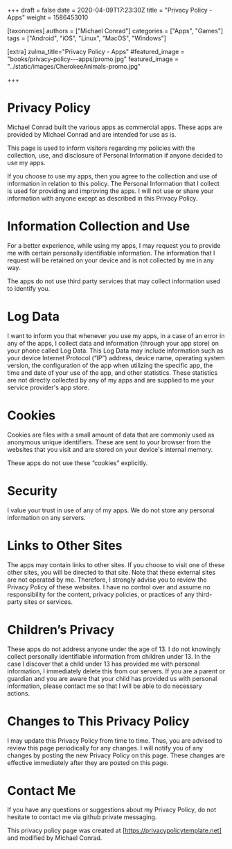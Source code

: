 +++
draft = false
date = 2020-04-09T17:23:30Z
title = "Privacy Policy - Apps"
weight = 1586453010

[taxonomies]
authors = ["Michael Conrad"]
categories = ["Apps", "Games"]
tags = ["Android", "iOS", "Linux", "MacOS", "Windows"]

[extra]
zulma_title="Privacy Policy - Apps"
#featured_image = "books/privacy-policy---apps/promo.jpg"
featured_image = "../static/images/CherokeeAnimals-promo.jpg"

+++

# Privacy Policy

Michael Conrad built the various apps as commercial apps. These apps are provided by Michael Conrad and are intended for use as is.

This page is used to inform visitors regarding my policies with the collection, use, and disclosure of Personal Information if anyone decided to use my apps.

If you choose to use my apps, then you agree to the collection and use of information in relation to this policy. The Personal Information that I collect is used for providing and improving the apps. I will not use or share your information with anyone except as described in this Privacy Policy.
<!-- more -->
# Information Collection and Use

For a better experience, while using my apps, I may request you to provide me with certain personally identifiable information. The information that I request will be retained on your device and is not collected by me in any way.

The apps do not use third party services that may collect information used to identify you.

# Log Data

I want to inform you that whenever you use my apps, in a case of an error in any of the apps, I collect data and information (through your app store) on your phone called Log Data. This Log Data may include information such as your device Internet Protocol (“IP”) address, device name, operating system version, the configuration of the app when utilizing the specific app, the time and date of your use of the app, and other statistics. These statistics are not directly collected by any of my apps and are supplied to me your service provider's app store.

# Cookies

Cookies are files with a small amount of data that are commonly used as anonymous unique identifiers. These are sent to your browser from the websites that you visit and are stored on your device's internal memory.

These apps do not use these “cookies” explicitly.

# Security

I value your trust in use of any of my apps. We do not store any personal information on any servers.

# Links to Other Sites

The apps may contain links to other sites. If you choose to visit one of these other sites, you will be directed to that site. Note that these external sites are not operated by me. Therefore, I strongly advise you to review the Privacy Policy of these websites. I have no control over and assume no responsibility for the content, privacy policies, or practices of any third-party sites or services.

# Children’s Privacy

These apps do not address anyone under the age of 13. I do not knowingly collect personally identifiable information from children under 13. In the case I discover that a child under 13 has provided me with personal information, I immediately delete this from our servers. If you are a parent or guardian and you are aware that your child has provided us with personal information, please contact me so that I will be able to do necessary actions.

# Changes to This Privacy Policy

I may update this Privacy Policy from time to time. Thus, you are advised to review this page periodically for any changes. I will notify you of any changes by posting the new Privacy Policy on this page. These changes are effective immediately after they are posted on this page.

# Contact Me

If you have any questions or suggestions about my Privacy Policy, do not hesitate to contact me via github private messaging.

This privacy policy page was created at [https://privacypolicytemplate.net] and modified by Michael Conrad.
